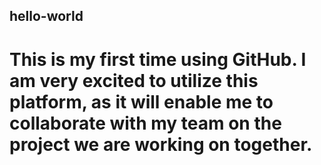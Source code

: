 ## hello-world
# This is my first time using GitHub. I am very excited to utilize this platform, as it will enable me to collaborate with my team on the project we are working on together.
